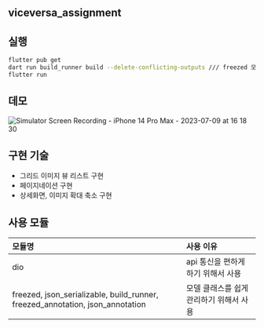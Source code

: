 ## viceversa_assignment

## 실행
```sh
flutter pub get
dart run build_runner build --delete-conflicting-outputs /// freezed 모델 빌드
flutter run
```

## 데모
![Simulator Screen Recording - iPhone 14 Pro Max - 2023-07-09 at 16 18 30](https://github.com/nain93/viceversa-assignment/assets/73378472/00746fcb-0e22-419f-b206-13ac4e04b64a)

## 구현 기술
- 그리드 이미지 뷰 리스트 구현
- 페이지네이션 구현
- 상세화면, 이미지 확대 축소 구현


## 사용 모듈
| 모듈명                  |   사용 이유                                                                                                        |
| :-------------------- | :----------------------------------------------------------------------------------------------------------------- |
| dio      |   api 통신을 편하게 하기 위해서 사용
| freezed, json_serializable, build_runner, freezed_annotation, json_annotation |   모델 클래스를 쉽게 관리하기 위해서 사용
